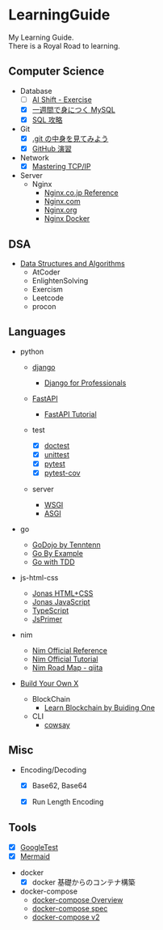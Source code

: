 # LearningGuide

My Learning Guide.  
There is a Royal Road to learning.


## Computer Science

- Database
  - [ ] [AI Shift - Exercise](https://www.ai-shift.co.jp/techblog/1980)
  - [x] [一週間で身につく MySQL](http://web.sevendays-study.com/mysql/)
  - [x] [SQL 攻略](http://sql.main.jp/)

- Git
  - [x] [.git の中身を見てみよう](https://qiita.com/tatane616/items/dbad66179754be57d2e2)
  - [x] [GitHub 演習](https://github.com/kaityo256/github)

- Network
  - [x] [Mastering TCP/IP](https://github.com/Lootmann/LearningGuide/issues/31)

- Server
  - Nginx
    - [Nginx.co.jp Reference](https://www.nginx.co.jp/blog/what-is-nginx/)
    - [Nginx.com](https://www.nginx.com/)
    - [Nginx.org](https://nginx.org/en/docs)
    - [Nginx Docker](https://hub.docker.com/_/nginx)


## DSA

- [Data Structures and Algorithms](https://github.com/Lootmann/LearningGuide/issues/71)
  - AtCoder
  - EnlightenSolving
  - Exercism
  - Leetcode
  - procon


## Languages

- python
  - [django](https://www.djangoproject.com/)
    - [Django for Professionals](https://github.com/Lootmann/LearningGuide/issues/66)

  - [FastAPI](https://fastapi.tiangolo.com/)
    - [FastAPI Tutorial](https://fastapi.tiangolo.com/tutorial/)

  - test
    - [x] [doctest](https://docs.python.org/ja/3/library/doctest.html)
    - [x] [unittest](https://docs.python.org/ja/3/library/unittest.html)
    - [x] [pytest](https://docs.pytest.org/)
    - [x] [pytest-cov](https://pytest-cov.readthedocs.io/en/latest/)

  - server
    - [WSGI](https://peps.python.org/pep-3333/)
    - [ASGI](https://asgi.readthedocs.io/en/latest/introduction.html)

- go
  - [GoDojo by Tenntenn](http://tenn.in/go)
  - [Go By Example](https://gobyexample.com/)
  - [Go with TDD](https://andmorefine.gitbook.io/learn-go-with-tests/)

- js-html-css
  - [Jonas HTML+CSS](https://github.com/Lootmann/LearningGuide/issues/37)
  - [Jonas JavaScript](https://github.com/Lootmann/LearningGuide/issues/36)
  - [TypeScript](https://typescriptbook.jp/)
  - [JsPrimer](https://jsprimer.net/)

- nim
  - [Nim Official Reference](https://nim-lang.org/)
  - [Nim Official Tutorial](https://nim-lang.org/documentation.html)
  - [Nim Road Map - qiita](https://qiita.com/momeemt/items/25bc509aadcc5c5ff92b#nim-%E5%AD%A6%E7%BF%92%E3%83%AD%E3%83%BC%E3%83%89%E3%83%9E%E3%83%83%E3%83%97)

- [Build Your Own X](https://github.com/codecrafters-io/build-your-own-x)
  - BlockChain
    - [Learn Blockchain by Buiding One](https://hackernoon.com/learn-blockchains-by-building-one-117428612f46)
  - CLI
    - [cowsay](https://flaviocopes.com/go-tutorial-cowsay/)


## Misc

- Encoding/Decoding
  - [x] Base62, Base64
  - [x] Run Length Encoding


## Tools

- [x] [GoogleTest](https://google.github.io/googletest/)
- [x] [Mermaid](https://mermaid-js.github.io/mermaid/#/)

- docker
  - [x] docker 基礎からのコンテナ構築

- docker-compose
  - [docker-compose Overview](https://docs.docker.com/compose/)
  - [docker-compose spec](https://github.com/compose-spec/compose-spec/blob/master/spec.md)
  - [docker-compose v2](https://zenn.dev/miroha/articles/whats-docker-compose-v2)
